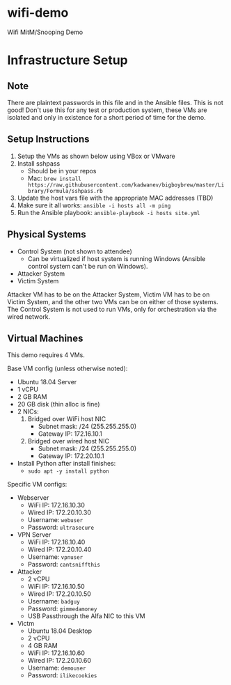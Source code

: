 # wifi-demo
Wifi MitM/Snooping Demo

# Infrastructure Setup

## Note
There are plaintext passwords in this file and in the Ansible files. This is not good! Don't use this for any test or production system, these VMs are isolated and only in existence for a short period of time for the demo.

## Setup Instructions
1. Setup the VMs as shown below using VBox or VMware
2. Install sshpass
   - Should be in your repos
   - Mac: `brew install https://raw.githubusercontent.com/kadwanev/bigboybrew/master/Library/Formula/sshpass.rb`
3. Update the host vars file with the appropriate MAC addresses (TBD)
4. Make sure it all works: `ansible -i hosts all -m ping`
5. Run the Ansible playbook: `ansible-playbook -i hosts site.yml`

## Physical Systems
 - Control System (not shown to attendee)
   - Can be virtualized if host system is running Windows (Ansible control system can't be run on Windows).
 - Attacker System
 - Victim System

Attacker VM has to be on the Attacker System, Victim VM has to be on Victim System, and the other two VMs can be on either of those systems. The Control System is not used to run VMs, only for orchestration via the wired network.

## Virtual Machines
This demo requires 4 VMs.

Base VM config (unless otherwise noted):
 - Ubuntu 18.04 Server
 - 1 vCPU
 - 2 GB RAM
 - 20 GB disk (thin alloc is fine)
 - 2 NICs:
   1. Bridged over WiFi host NIC
      - Subnet mask: /24 (255.255.255.0)
      - Gateway IP: 172.16.10.1
   2. Bridged over wired host NIC
      - Subnet mask: /24 (255.255.255.0)
      - Gateway IP: 172.20.10.1
  - Install Python after install finishes:
    - `sudo apt -y install python`

Specific VM configs:
 - Webserver
   - WiFi IP: 172.16.10.30
   - Wired IP: 172.20.10.30
   - Username: `webuser`
   - Password: `ultrasecure`
 - VPN Server
   - WiFi IP: 172.16.10.40
   - Wired IP: 172.20.10.40
   - Username: `vpnuser`
   - Password: `cantsniffthis`
 - Attacker
   - 2 vCPU
   - WiFi IP: 172.16.10.50
   - Wired IP: 172.20.10.50
   - Username: `badguy`
   - Password: `gimmedamoney`
   - USB Passthrough the Alfa NIC to this VM
 - Victm
   - Ubuntu 18.04 Desktop
   - 2 vCPU
   - 4 GB RAM
   - WiFi IP: 172.16.10.60
   - Wired IP: 172.20.10.60
   - Username: `demouser`
   - Password: `ilikecookies`
